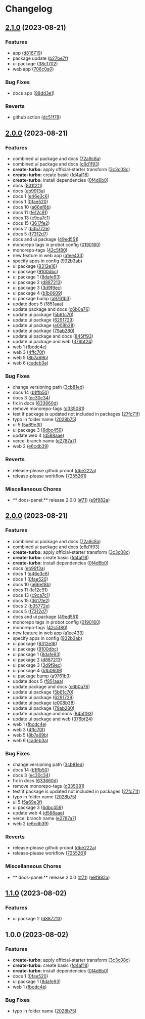 # Changelog

## [2.1.0](https://github.com/alojzy231/release-please-playground/compare/v2.0.0...v2.1.0) (2023-08-21)


### Features

* app ([d816719](https://github.com/alojzy231/release-please-playground/commit/d816719c3aa7d518850414c5f705f3394d9d6747))
* package update ([b27be7f](https://github.com/alojzy231/release-please-playground/commit/b27be7f5d0a7c2b2ef18e9d6529657e5a704185a))
* ui package ([38c1702](https://github.com/alojzy231/release-please-playground/commit/38c17028ba0f962ebb5663026dbc8aa2017b2887))
* web app ([706c0a0](https://github.com/alojzy231/release-please-playground/commit/706c0a0ab95bb8265f15e4ccee97ed01615aac46))


### Bug Fixes

* docs app ([98dd3e1](https://github.com/alojzy231/release-please-playground/commit/98dd3e1c9bee617970933521f9db1ddd914a8efe))


### Reverts

* github action ([dc51f78](https://github.com/alojzy231/release-please-playground/commit/dc51f7872762d19afb3d77267a4fd51421828530))

## [2.0.0](https://github.com/alojzy231/release-please-playground/compare/v2.0.0...v2.0.0) (2023-08-21)


### Features

* combined ui package and docs ([72a9c8a](https://github.com/alojzy231/release-please-playground/commit/72a9c8a72a6e63d063b565de3c8683f3a5c5300f))
* combined ui package and docs ([c6d1f93](https://github.com/alojzy231/release-please-playground/commit/c6d1f937636cb848dae1ef9dc04def83c0a5b656))
* **create-turbo:** apply official-starter transform ([3c3c08c](https://github.com/alojzy231/release-please-playground/commit/3c3c08cacb2e8b21e7ad9b249d1bd4c8e257c376))
* **create-turbo:** create basic ([fd4af18](https://github.com/alojzy231/release-please-playground/commit/fd4af18075ced5bb27392b5bbfa4e11de359f6a8))
* **create-turbo:** install dependencies ([0f4d6b0](https://github.com/alojzy231/release-please-playground/commit/0f4d6b086bfc8bbb5b605cf9b4f3ddb115a6f1db))
* docs ([831f2f1](https://github.com/alojzy231/release-please-playground/commit/831f2f1d77d62b63ee42f28c47e046eecf28d8fc))
* docs ([eb99f3a](https://github.com/alojzy231/release-please-playground/commit/eb99f3add327f5ff5c9c32e47b4f6396fefd37ab))
* docs 1 ([e46e3c6](https://github.com/alojzy231/release-please-playground/commit/e46e3c6d1c9cddc8ba342bfe6bdc6410f76aec2f))
* docs 1 ([0fae520](https://github.com/alojzy231/release-please-playground/commit/0fae5202b83a48e21eaa7940dd155fc185ed9baa))
* docs 10 ([a66ef8b](https://github.com/alojzy231/release-please-playground/commit/a66ef8b92af29ee199a7dc35e4c97cafda399467))
* docs 11 ([fe12c91](https://github.com/alojzy231/release-please-playground/commit/fe12c91b4c0cb26dc877ec6815ddc4b3a2f45492))
* docs 13 ([c9ca7c1](https://github.com/alojzy231/release-please-playground/commit/c9ca7c175e531dfaf7d563dfbb7ed87f7777bed2))
* docs 15 ([3617fe2](https://github.com/alojzy231/release-please-playground/commit/3617fe24efc77f68e126e79d5af16d20f91494f7))
* docs 2 ([b35772e](https://github.com/alojzy231/release-please-playground/commit/b35772e495e85a8ea6c97c4adfa2b4afb44d6229))
* docs 5 ([f7312d7](https://github.com/alojzy231/release-please-playground/commit/f7312d72de042a6ed4e880cd711891ad314ec7c0))
* docs and ui package ([49ed551](https://github.com/alojzy231/release-please-playground/commit/49ed5518c856f86dccc5d7cb77fcf790aadebd7a))
* monorepo tags in probot config ([0190160](https://github.com/alojzy231/release-please-playground/commit/0190160071cf2778f7e2a89d2408914964569cd9))
* monorepo-tags ([42c5f80](https://github.com/alojzy231/release-please-playground/commit/42c5f807c10c2839157bd7cf2ce7c55e463d01b6))
* new feature in web app ([a1ee433](https://github.com/alojzy231/release-please-playground/commit/a1ee4331fd705441bfbc988b0bdecd8c8e6ee49e))
* specify apps in config ([932b3ab](https://github.com/alojzy231/release-please-playground/commit/932b3ab79ac3bcdf618d4d4b6f6f5740dbe41615))
* ui package ([8312e16](https://github.com/alojzy231/release-please-playground/commit/8312e165bbe7bb00828898d95e169c531eaff590))
* ui package ([9100dbc](https://github.com/alojzy231/release-please-playground/commit/9100dbc435bfc2d6181681a9ba13b3e68812e544))
* ui package 1 ([8dafe93](https://github.com/alojzy231/release-please-playground/commit/8dafe935e5bdd76df31411e6ac6a269badbc2cf4))
* ui package 2 ([d887213](https://github.com/alojzy231/release-please-playground/commit/d887213a34120f34b5efbdeba6719fb005498d5e))
* ui package 3 ([3d9f9ec](https://github.com/alojzy231/release-please-playground/commit/3d9f9ec95f81b2ff7041e16485131bc84453de3d))
* ui package 4 ([b1b0609](https://github.com/alojzy231/release-please-playground/commit/b1b0609202c09615a6c8736027729dd00b54946d))
* ui package bump ([a9761b3](https://github.com/alojzy231/release-please-playground/commit/a9761b3b0a4666b10a84a1b926d623dbfb14317c))
* update docs 5 ([f851aaa](https://github.com/alojzy231/release-please-playground/commit/f851aaa8a3c5239993cabe3ebd7f20e0601307d9))
* update package and docs ([c6b0a76](https://github.com/alojzy231/release-please-playground/commit/c6b0a763aeb04a0478a62232e2ecc41dd10ebef6))
* update ui package ([5b61c70](https://github.com/alojzy231/release-please-playground/commit/5b61c700e933d00c216f5fee5f083d4601dd1b54))
* update ui package ([6291729](https://github.com/alojzy231/release-please-playground/commit/6291729d843cd26a287e0fc960bcdc0b26e407ed))
* update ui package ([e008b38](https://github.com/alojzy231/release-please-playground/commit/e008b38bd676a82f0286083ac5b8ee87543f11fa))
* update ui package ([79ab280](https://github.com/alojzy231/release-please-playground/commit/79ab280312f4076ef43d5ec462f272901c1aae24))
* update ui package and docs ([845ff93](https://github.com/alojzy231/release-please-playground/commit/845ff930b0dd54f49463a2832a52f77b4ccbd55c))
* update ui package and web ([376bf24](https://github.com/alojzy231/release-please-playground/commit/376bf24cf1868d6243c9004f84ac772424d720bf))
* web 1 ([fbcdc4e](https://github.com/alojzy231/release-please-playground/commit/fbcdc4e67c1b218373da89fedf6f6adfd4fe547f))
* web 3 ([4ffc70f](https://github.com/alojzy231/release-please-playground/commit/4ffc70f60cd6d5dd90bc18fb8172f3ea06530aea))
* web 5 ([8b7a69b](https://github.com/alojzy231/release-please-playground/commit/8b7a69bab5975442cf39e34ec1b02f8ad0b6f7d2))
* web 6 ([cadeb3a](https://github.com/alojzy231/release-please-playground/commit/cadeb3a26f5d5a7cd2e07ce7ebcd418201195082))


### Bug Fixes

* change versioning path ([3cb81ed](https://github.com/alojzy231/release-please-playground/commit/3cb81ed75459f164e3860ea4586d600fbd65ecc8))
* docs 14 ([b1ffb50](https://github.com/alojzy231/release-please-playground/commit/b1ffb50a41bc85969e45e8f304e293a1a4e81451))
* docs 3 ([ec30c34](https://github.com/alojzy231/release-please-playground/commit/ec30c348c5a8d584fff2b997fe1c536cf4b8984a))
* fix in docs ([633660d](https://github.com/alojzy231/release-please-playground/commit/633660d3ae4315024ee4b6ba5b78e0cbce7b2c80))
* remove monorepo-tags ([d335081](https://github.com/alojzy231/release-please-playground/commit/d335081ce696862bf24a88dfae5dab8722b7b0d1))
* test if package is updated not included in packages ([27fc71f](https://github.com/alojzy231/release-please-playground/commit/27fc71f9e1b391110d3dab746ec5db8d8661ca39))
* typo in folder name ([2028b75](https://github.com/alojzy231/release-please-playground/commit/2028b7522fa98537b38473cab68506714ceb4295))
* ui 5 ([5a69e3f](https://github.com/alojzy231/release-please-playground/commit/5a69e3f6bac44ad5551b574d879bbdfbe66aca73))
* ui package 3 ([6dbc459](https://github.com/alojzy231/release-please-playground/commit/6dbc459e679eb708e64f1865f55ba25b919d17f1))
* update web 4 ([d588aae](https://github.com/alojzy231/release-please-playground/commit/d588aaed552f669e83a98a0598ef4b603c31f7e4))
* vercel branch name ([e2787a7](https://github.com/alojzy231/release-please-playground/commit/e2787a772fe768c3460b5755afe132296602dcf4))
* web 2 ([e6cdb39](https://github.com/alojzy231/release-please-playground/commit/e6cdb39615fe99b01a3aee37771387e38cf49ad8))


### Reverts

* release-please github probot ([dbe222a](https://github.com/alojzy231/release-please-playground/commit/dbe222a7fcb088c2436f73335c57e74ce6a9d63a))
* release-please workflow ([7255261](https://github.com/alojzy231/release-please-playground/commit/7255261b282b5cb12d3a9736eb361f11855ac572))


### Miscellaneous Chores

* ** docs-panel:** release 2.0.0 ([#71](https://github.com/alojzy231/release-please-playground/issues/71)) ([e9f982a](https://github.com/alojzy231/release-please-playground/commit/e9f982ac115452b6ee54c84cce16c4abe0af9033))

## [2.0.0](https://github.com/alojzy231/release-please-playground/compare/release-please-playground-v1.1.0...release-please-playground-v2.0.0) (2023-08-21)


### Features

* combined ui package and docs ([72a9c8a](https://github.com/alojzy231/release-please-playground/commit/72a9c8a72a6e63d063b565de3c8683f3a5c5300f))
* combined ui package and docs ([c6d1f93](https://github.com/alojzy231/release-please-playground/commit/c6d1f937636cb848dae1ef9dc04def83c0a5b656))
* **create-turbo:** apply official-starter transform ([3c3c08c](https://github.com/alojzy231/release-please-playground/commit/3c3c08cacb2e8b21e7ad9b249d1bd4c8e257c376))
* **create-turbo:** create basic ([fd4af18](https://github.com/alojzy231/release-please-playground/commit/fd4af18075ced5bb27392b5bbfa4e11de359f6a8))
* **create-turbo:** install dependencies ([0f4d6b0](https://github.com/alojzy231/release-please-playground/commit/0f4d6b086bfc8bbb5b605cf9b4f3ddb115a6f1db))
* docs ([eb99f3a](https://github.com/alojzy231/release-please-playground/commit/eb99f3add327f5ff5c9c32e47b4f6396fefd37ab))
* docs 1 ([e46e3c6](https://github.com/alojzy231/release-please-playground/commit/e46e3c6d1c9cddc8ba342bfe6bdc6410f76aec2f))
* docs 1 ([0fae520](https://github.com/alojzy231/release-please-playground/commit/0fae5202b83a48e21eaa7940dd155fc185ed9baa))
* docs 10 ([a66ef8b](https://github.com/alojzy231/release-please-playground/commit/a66ef8b92af29ee199a7dc35e4c97cafda399467))
* docs 11 ([fe12c91](https://github.com/alojzy231/release-please-playground/commit/fe12c91b4c0cb26dc877ec6815ddc4b3a2f45492))
* docs 13 ([c9ca7c1](https://github.com/alojzy231/release-please-playground/commit/c9ca7c175e531dfaf7d563dfbb7ed87f7777bed2))
* docs 15 ([3617fe2](https://github.com/alojzy231/release-please-playground/commit/3617fe24efc77f68e126e79d5af16d20f91494f7))
* docs 2 ([b35772e](https://github.com/alojzy231/release-please-playground/commit/b35772e495e85a8ea6c97c4adfa2b4afb44d6229))
* docs 5 ([f7312d7](https://github.com/alojzy231/release-please-playground/commit/f7312d72de042a6ed4e880cd711891ad314ec7c0))
* docs and ui package ([49ed551](https://github.com/alojzy231/release-please-playground/commit/49ed5518c856f86dccc5d7cb77fcf790aadebd7a))
* monorepo tags in probot config ([0190160](https://github.com/alojzy231/release-please-playground/commit/0190160071cf2778f7e2a89d2408914964569cd9))
* monorepo-tags ([42c5f80](https://github.com/alojzy231/release-please-playground/commit/42c5f807c10c2839157bd7cf2ce7c55e463d01b6))
* new feature in web app ([a1ee433](https://github.com/alojzy231/release-please-playground/commit/a1ee4331fd705441bfbc988b0bdecd8c8e6ee49e))
* specify apps in config ([932b3ab](https://github.com/alojzy231/release-please-playground/commit/932b3ab79ac3bcdf618d4d4b6f6f5740dbe41615))
* ui package ([8312e16](https://github.com/alojzy231/release-please-playground/commit/8312e165bbe7bb00828898d95e169c531eaff590))
* ui package ([9100dbc](https://github.com/alojzy231/release-please-playground/commit/9100dbc435bfc2d6181681a9ba13b3e68812e544))
* ui package 1 ([8dafe93](https://github.com/alojzy231/release-please-playground/commit/8dafe935e5bdd76df31411e6ac6a269badbc2cf4))
* ui package 2 ([d887213](https://github.com/alojzy231/release-please-playground/commit/d887213a34120f34b5efbdeba6719fb005498d5e))
* ui package 3 ([3d9f9ec](https://github.com/alojzy231/release-please-playground/commit/3d9f9ec95f81b2ff7041e16485131bc84453de3d))
* ui package 4 ([b1b0609](https://github.com/alojzy231/release-please-playground/commit/b1b0609202c09615a6c8736027729dd00b54946d))
* ui package bump ([a9761b3](https://github.com/alojzy231/release-please-playground/commit/a9761b3b0a4666b10a84a1b926d623dbfb14317c))
* update docs 5 ([f851aaa](https://github.com/alojzy231/release-please-playground/commit/f851aaa8a3c5239993cabe3ebd7f20e0601307d9))
* update package and docs ([c6b0a76](https://github.com/alojzy231/release-please-playground/commit/c6b0a763aeb04a0478a62232e2ecc41dd10ebef6))
* update ui package ([5b61c70](https://github.com/alojzy231/release-please-playground/commit/5b61c700e933d00c216f5fee5f083d4601dd1b54))
* update ui package ([6291729](https://github.com/alojzy231/release-please-playground/commit/6291729d843cd26a287e0fc960bcdc0b26e407ed))
* update ui package ([e008b38](https://github.com/alojzy231/release-please-playground/commit/e008b38bd676a82f0286083ac5b8ee87543f11fa))
* update ui package ([79ab280](https://github.com/alojzy231/release-please-playground/commit/79ab280312f4076ef43d5ec462f272901c1aae24))
* update ui package and docs ([845ff93](https://github.com/alojzy231/release-please-playground/commit/845ff930b0dd54f49463a2832a52f77b4ccbd55c))
* update ui package and web ([376bf24](https://github.com/alojzy231/release-please-playground/commit/376bf24cf1868d6243c9004f84ac772424d720bf))
* web 1 ([fbcdc4e](https://github.com/alojzy231/release-please-playground/commit/fbcdc4e67c1b218373da89fedf6f6adfd4fe547f))
* web 3 ([4ffc70f](https://github.com/alojzy231/release-please-playground/commit/4ffc70f60cd6d5dd90bc18fb8172f3ea06530aea))
* web 5 ([8b7a69b](https://github.com/alojzy231/release-please-playground/commit/8b7a69bab5975442cf39e34ec1b02f8ad0b6f7d2))
* web 6 ([cadeb3a](https://github.com/alojzy231/release-please-playground/commit/cadeb3a26f5d5a7cd2e07ce7ebcd418201195082))


### Bug Fixes

* change versioning path ([3cb81ed](https://github.com/alojzy231/release-please-playground/commit/3cb81ed75459f164e3860ea4586d600fbd65ecc8))
* docs 14 ([b1ffb50](https://github.com/alojzy231/release-please-playground/commit/b1ffb50a41bc85969e45e8f304e293a1a4e81451))
* docs 3 ([ec30c34](https://github.com/alojzy231/release-please-playground/commit/ec30c348c5a8d584fff2b997fe1c536cf4b8984a))
* fix in docs ([633660d](https://github.com/alojzy231/release-please-playground/commit/633660d3ae4315024ee4b6ba5b78e0cbce7b2c80))
* remove monorepo-tags ([d335081](https://github.com/alojzy231/release-please-playground/commit/d335081ce696862bf24a88dfae5dab8722b7b0d1))
* test if package is updated not included in packages ([27fc71f](https://github.com/alojzy231/release-please-playground/commit/27fc71f9e1b391110d3dab746ec5db8d8661ca39))
* typo in folder name ([2028b75](https://github.com/alojzy231/release-please-playground/commit/2028b7522fa98537b38473cab68506714ceb4295))
* ui 5 ([5a69e3f](https://github.com/alojzy231/release-please-playground/commit/5a69e3f6bac44ad5551b574d879bbdfbe66aca73))
* ui package 3 ([6dbc459](https://github.com/alojzy231/release-please-playground/commit/6dbc459e679eb708e64f1865f55ba25b919d17f1))
* update web 4 ([d588aae](https://github.com/alojzy231/release-please-playground/commit/d588aaed552f669e83a98a0598ef4b603c31f7e4))
* vercel branch name ([e2787a7](https://github.com/alojzy231/release-please-playground/commit/e2787a772fe768c3460b5755afe132296602dcf4))
* web 2 ([e6cdb39](https://github.com/alojzy231/release-please-playground/commit/e6cdb39615fe99b01a3aee37771387e38cf49ad8))


### Reverts

* release-please github probot ([dbe222a](https://github.com/alojzy231/release-please-playground/commit/dbe222a7fcb088c2436f73335c57e74ce6a9d63a))
* release-please workflow ([7255261](https://github.com/alojzy231/release-please-playground/commit/7255261b282b5cb12d3a9736eb361f11855ac572))


### Miscellaneous Chores

* ** docs-panel:** release 2.0.0 ([#71](https://github.com/alojzy231/release-please-playground/issues/71)) ([e9f982a](https://github.com/alojzy231/release-please-playground/commit/e9f982ac115452b6ee54c84cce16c4abe0af9033))

## [1.1.0](https://github.com/alojzy231/release-please-playground/compare/v1.0.0...v1.1.0) (2023-08-02)


### Features

* ui package 2 ([d887213](https://github.com/alojzy231/release-please-playground/commit/d887213a34120f34b5efbdeba6719fb005498d5e))

## 1.0.0 (2023-08-02)


### Features

* **create-turbo:** apply official-starter transform ([3c3c08c](https://github.com/alojzy231/release-please-playground/commit/3c3c08cacb2e8b21e7ad9b249d1bd4c8e257c376))
* **create-turbo:** create basic ([fd4af18](https://github.com/alojzy231/release-please-playground/commit/fd4af18075ced5bb27392b5bbfa4e11de359f6a8))
* **create-turbo:** install dependencies ([0f4d6b0](https://github.com/alojzy231/release-please-playground/commit/0f4d6b086bfc8bbb5b605cf9b4f3ddb115a6f1db))
* docs 1 ([0fae520](https://github.com/alojzy231/release-please-playground/commit/0fae5202b83a48e21eaa7940dd155fc185ed9baa))
* ui package 1 ([8dafe93](https://github.com/alojzy231/release-please-playground/commit/8dafe935e5bdd76df31411e6ac6a269badbc2cf4))
* web 1 ([fbcdc4e](https://github.com/alojzy231/release-please-playground/commit/fbcdc4e67c1b218373da89fedf6f6adfd4fe547f))


### Bug Fixes

* typo in folder name ([2028b75](https://github.com/alojzy231/release-please-playground/commit/2028b7522fa98537b38473cab68506714ceb4295))
